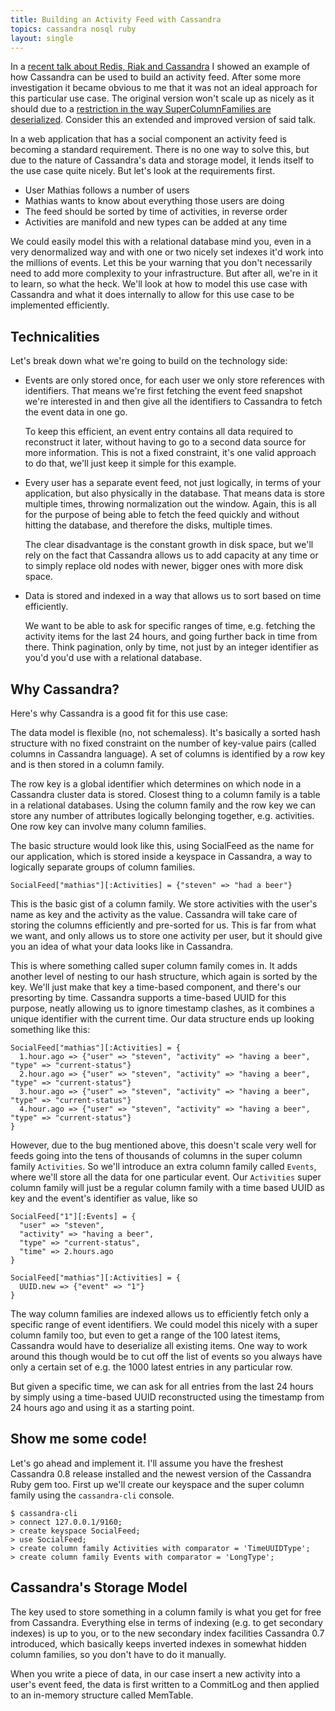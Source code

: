 ```yaml
---
title: Building an Activity Feed with Cassandra
topics: cassandra nosql ruby
layout: single
---
```

In a [recent talk about Redis, Riak and Cassandra](http://nosql-railswaycon-2011.heroku.com/) I showed an example of how
Cassandra can be used to build an activity feed. After some more investigation it became obvious to me that it was not
an ideal approach for this particular use case. The original version won't scale up as nicely as it should due to a
[restriction in the way SuperColumnFamilies are deserialized](https://issues.apache.org/jira/browse/CASSANDRA-598).
Consider this an extended and improved version of said talk.

In a web application that has a social component an activity feed is becoming a standard requirement. There is no one
way to solve this, but due to the nature of Cassandra's data and storage model, it lends itself to the use case quite
nicely. But let's look at the requirements first.

* User Mathias follows a number of users
* Mathias wants to know about everything those users are doing
* The feed should be sorted by time of activities, in reverse order
* Activities are manifold and new types can be added at any time

We could easily model this with a relational database mind you, even in a very denormalized way and with one or two
nicely set indexes it'd work into the millions of events. Let this be your warning that you don't necessarily need to
add more complexity to your infrastructure. But after all, we're in it to learn, so what the heck. We'll look at how to
model this use case with Cassandra and what it does internally to allow for this use case to be implemented efficiently.

## Technicalities

Let's break down what we're going to build on the technology side:

* Events are only stored once, for each user we only store references with identifiers. That means we're first fetching
  the event feed snapshot we're interested in and then give all the identifiers to Cassandra to fetch the event data in
  one go.

  To keep this efficient, an event entry contains all data required to reconstruct it later, without having to go to a
  second data source for more information. This is not a fixed constraint, it's one valid approach to do that, we'll
  just keep it simple for this example.

* Every user has a separate event feed, not just logically, in terms of your application, but also physically in the
  database. That means data is store multiple times, throwing normalization out the window. Again, this is all for the
  purpose of being able to fetch the feed quickly and without hitting the database, and therefore the disks, multiple
  times.
  
  The clear disadvantage is the constant growth in disk space, but we'll rely on the fact that Cassandra allows
  us to add capacity at any time or to simply replace old nodes with newer, bigger ones with more disk space.

* Data is stored and indexed in a way that allows us to sort based on time efficiently.

  We want to be able to ask for specific ranges of time, e.g. fetching the activity items for the last 24 hours, and
  going further back in time from there. Think pagination, only by time, not just by an integer identifier as you'd
  you'd use with a relational database.

## Why Cassandra?

Here's why Cassandra is a good fit for this use case:

The data model is flexible (no, not schemaless). It's basically a sorted hash structure with no fixed constraint on
the number of key-value pairs (called columns in Cassandra language). A set of columns is identified by a row key and
is then stored in a column family.

The row key is a global identifier which determines on which node in a Cassandra cluster data is stored. Closest thing
to a column family is a table in a relational databases. Using the column family and the row key we can store any
number of attributes logically belonging together, e.g. activities. One row key can involve many column families.

The basic structure would look like this, using SocialFeed as the name for our application, which is stored inside a
keyspace in Cassandra, a way to logically separate groups of column families.

    SocialFeed["mathias"][:Activities] = {"steven" => "had a beer"}

This is the basic gist of a column family. We store activities with the user's name as key and the activity as the
value. Cassandra will take care of storing the columns efficiently and pre-sorted for us. This is far from what we want,
and only allows us to store one activity per user, but it should give you an idea of what your data looks like in
Cassandra.

This is where something called super column family comes in. It adds another level of nesting to our hash structure,
which again is sorted by the key. We'll just make that key a time-based component, and there's our presorting by time.
Cassandra supports a time-based UUID for this purpose, neatly allowing us to ignore timestamp clashes, as it combines a
unique identifier with the current time. Our data structure ends up looking something like this:

    SocialFeed["mathias"][:Activities] = {
      1.hour.ago => {"user" => "steven", "activity" => "having a beer", "type" => "current-status"}
      2.hour.ago => {"user" => "steven", "activity" => "having a beer", "type" => "current-status"}
      3.hour.ago => {"user" => "steven", "activity" => "having a beer", "type" => "current-status"}
      4.hour.ago => {"user" => "steven", "activity" => "having a beer", "type" => "current-status"}
    }

However, due to the bug mentioned above, this doesn't scale very well for feeds going into the tens of thousands of
columns in the super column family `Activities`. So we'll introduce an extra column family called `Events`, where we'll
store all the data for one particular event. Our `Activities` super column family will just be a regular column family
with a time based UUID as key and the event's identifier as value, like so

    SocialFeed["1"][:Events] = {
      "user" => "steven",
      "activity" => "having a beer",
      "type" => "current-status",
      "time" => 2.hours.ago
    }

    SocialFeed["mathias"][:Activities] = {
      UUID.new => {"event" => "1"}  
    }

The way column families are indexed allows us to efficiently fetch only a specific range of event identifiers. We could
model this nicely with a super column family too, but even to get a range of the 100 latest items, Cassandra would have
to deserialize all existing items. One way to work around this though would be to cut off the list of events so you
always have only a certain set of e.g. the 1000 latest entries in any particular row.

But given a specific time, we can ask for all entries from the last 24 hours by simply using a time-based UUID
reconstructed using the timestamp from 24 hours ago and using it as a starting point.

## Show me some code!

Let's go ahead and implement it. I'll assume you have the freshest Cassandra 0.8 release installed and the newest
version of the Cassandra Ruby gem too. First up we'll create our keyspace and the super column family using the
`cassandra-cli` console.

    $ cassandra-cli
    > connect 127.0.0.1/9160;
    > create keyspace SocialFeed;
    > use SocialFeed;
    > create column family Activities with comparator = 'TimeUUIDType';
    > create column family Events with comparator = 'LongType';

## Cassandra's Storage Model

The key used to store something in a column family is what you get for free from Cassandra. Everything else in terms of
indexing (e.g. to get secondary indexes) is up to you, or to the new secondary index facilities Cassandra 0.7
introduced, which basically keeps inverted indexes in somewhat hidden column families, so you don't have to do it
manually.

When you write a piece of data, in our case insert a new activity into a user's event feed, the data is first written to
a CommitLog and then applied to an in-memory structure called MemTable.
